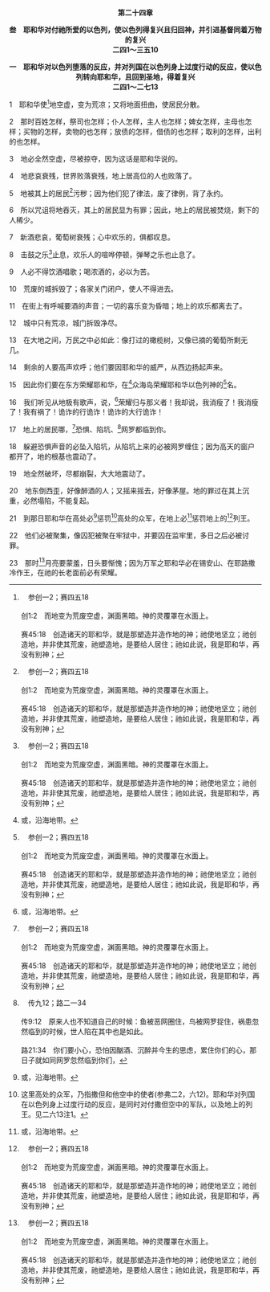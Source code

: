 <p style="text-align:center;font-weight:bold;">第二十四章</p>

<p style="text-align:center;font-weight:bold;">叁　耶和华对付祂所爱的以色列，使以色列得复兴且归回神，并引进基督同着万物的复兴<br>二四1～三五10</p>

<p style="text-align:center;font-weight:bold;">一　耶和华对以色列堕落的反应，并对列国在以色列身上过度行动的反应，使以色列转向耶和华，且回到圣地，得着复兴<br>二四1～二七13</p>

1　耶和华使[^a]地空虚，变为荒凉；又将地面扭曲，使居民分散。

[^a]:　参创一2；赛四五18<br><br>创1:2　而地变为荒废空虚，渊面黑暗。神的灵覆罩在水面上。<br><br>赛45:18　创造诸天的耶和华，就是那塑造并造作地的神；祂使地坚立；祂创造地，并非使其荒废，祂塑造地，是要给人居住；祂如此说，我是耶和华，再没有别神；

2　那时百姓怎样，祭司也怎样；仆人怎样，主人也怎样；婢女怎样，主母也怎样；买物的怎样，卖物的也怎样；放债的怎样，借债的也怎样；取利的怎样，出利的也怎样。

3　地必全然空虚，尽被掠夺，因为这话是耶和华说的。

4　地悲哀衰残，世界败落衰残，地上居高位的人也败落了。

5　地被其上的居民[^a]污秽；因为他们犯了律法，废了律例，背了永约。

[^a]:　民三五33<br><br>民35:33　这样，你们就不污秽所在之地，因为血是污秽地的；若有在地上流人血的，除非流那杀人者的血，那地就不得遮罪。

6　所以咒诅将地吞灭，其上的居民显为有罪；因此，地上的居民被焚烧，剩下的人稀少。

7　新酒悲哀，葡萄树衰残；心中欢乐的，俱都叹息。

8　击鼓之乐[^a]止息，欢乐人的喧哗停顿，弹琴之乐也止息了。

[^a]:　耶七34；十六9；结二六13；何二11；启十八22<br><br>耶7:34　我必使犹大城邑中和耶路撒冷街上，欢喜和快乐的声音，新郎和新妇的声音，都止息了；因为这地必成为荒场。<br><br>耶16:9　因为万军之耶和华以色列的神如此说，就在你们还活着的日子，在你们眼前，我必使欢喜和快乐的声音，新郎和新妇的声音，都从这地方止息了。<br><br>结26:13　我必使你唱歌的响声止息，人也不再听见你弹琴的声音。<br><br>何2:11　我必使她一切的欢乐，她的节期、月朔、安息日，并她所定一切的会，都止息了。<br><br>启18:22　弹琴者、作乐者、吹笛者、吹号者的声音，在你中间绝不能再听见了，各行手艺人在你中间绝不能再找到了，推磨的声音在你中间绝不能再听见了，

9　人必不得饮酒唱歌；喝浓酒的，必以为苦。

10　荒废的城拆毁了；各家关门闭户，使人不得进去。

11　在街上有呼喊要酒的声音；一切的喜乐变为昏暗；地上的欢乐都离去了。

12　城中只有荒凉，城门拆毁净尽。

13　在大地之间，万民之中必如此：像打过的橄榄树，又像已摘的葡萄所剩无几。

14　剩余的人要高声欢呼；他们要因耶和华的威严，从西边扬起声来。

15　因此你们要在东方荣耀耶和华，在[^1]众海岛荣耀耶和华以色列神的[^a]名。

[^1]:或，沿海地带。

[^a]:　玛一11<br><br>玛1:11　万军之耶和华说，从日出之地到日落之处，我的名在列国中必尊为大。在各处，人必向我的名烧香，献洁净的供物；因为我的名在列国中必尊为大。

16　我们听见从地极有歌声，说，[^1]荣耀归与那义者！我却说，我消瘦了！我消瘦了！我有祸了！诡诈的行诡诈！诡诈的大行诡诈！

[^1]:或，华美，尊荣。

17　地上的居民哪，[^a]恐惧、陷坑、[^b]网罗都临到你。

[^a]:　17～18：耶四八43～44；参王上十九17；摩五19<br><br>耶48:43　耶和华说，摩押的居民哪，恐惧、陷坑、网罗，都临及你。<br><br>耶48:44　躲避恐惧的，要坠入陷坑；从陷坑上来的，要被网罗缠住；因我必使追讨之年临到摩押；这是耶和华说的。<br><br>王上19:17　将来躲过哈薛之刀的，必被耶户所杀；躲过耶户之刀的，必被以利沙所杀。<br><br>摩5:19　好像人躲避狮子，却遇见熊，或是进房屋以手靠墙，就被蛇咬。

[^b]:　传九12；路二一34<br><br>传9:12　原来人也不知道自己的时候：鱼被恶网圈住，鸟被网罗捉住，祸患忽然临到的时候，世人陷在其中也是如此。<br><br>路21:34　你们要小心，恐怕因酗酒、沉醉并今生的思虑，累住你们的心，那日子就如同网罗忽然临到你们，

18　躲避恐惧声音的必坠入陷坑，从陷坑上来的必被网罗缠住；因为高天的窗户都开了，地的根基也震动了。

19　地全然破坏，尽都崩裂，大大地震动了。

20　地东倒西歪，好像醉酒的人；又摇来摇去，好像茅屋。地的罪过在其上沉重，必然塌陷，不能复起。

21　到那日耶和华在高处必[^1]惩罚[^2]高处的众军，在地上必[^1]惩罚地上的[^a]列王。

[^1]:或，察访。下节的“讨罪”同。

[^2]:这里高处的众军，乃指撒但和他空中的使者(参弗二2，六12)。耶和华对列国在以色列身上过度行动的反应，是同时对付撒但空中的军队，以及地上的列王。见二六13注1。

[^a]:　诗七六12；启六15<br><br>诗76:12　祂要挫折众领袖的骄气；祂向地上的君王，显为可畏。<br><br>启6:15　地上的君王、大臣、将军、富户、壮士，和一切为奴的、自主的，都藏身在洞穴和山岭的岩石中。

22　他们必被聚集，像囚犯被聚在牢狱中，并要囚在监牢里，多日之后必被讨罪。

23　那时[^a]月亮要蒙羞，日头要惭愧；因为万军之耶和华必在锡安山、在耶路撒冷作王，在祂的长老面前必有荣耀。

[^a]:　赛十三10；结三二7；珥二31；三15；参启二一23<br><br>赛13:10　天上的众星群宿都不发光；日头一出就变黑暗，月亮也不放光。<br><br>结32:7　我将你扑灭的时候，要把天遮蔽，使天上众星昏暗，以密云遮掩太阳，月亮也不放光。<br><br>珥2:31　在耶和华大而可畏的日子来到以前，日头要变为黑暗，月亮要变为血。<br><br>珥3:15　日月昏暗，星宿无光。<br><br>启21:23　那城内不需要日月光照，因有神的荣耀光照，又有羔羊为城的灯。


